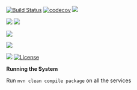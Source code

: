 
[![Build Status](https://travis-ci.org/stackroute/ibm-wave3-ontrack.svg?branch=v1.0.1)](https://travis-ci.org/stackroute/ibm-wave3-ontrack)
[![codecov](https://codecov.io/gh/stackroute/ibm-wave3-ontrack/branch/v1.0.1/graph/badge.svg)](https://codecov.io/gh/stackroute/ibm-wave3-ontrack)
![](https://img.shields.io/codecov/c/github/stackroute/ibm-wave3-ontrack.svg?style=flat)

![](https://img.shields.io/snyk/vulnerabilities/github/stackroute/ibm-wave3-ontrack.svg?style=popout)
![](https://img.shields.io/github/issues/stackroute/ibm-wave3-ontrack.svg?style=popout)

![](https://img.shields.io/github/contributors/stackroute/ibm-wave3-ontrack.svg?style=popout)

![](https://img.shields.io/github/last-commit/stackroute/ibm-wave3-ontrack.svg?style=popout)

![](https://img.shields.io/github/repo-size/stackroute/ibm-wave3-ontrack.svg?style=popout)
[![License](https://img.shields.io/badge/License-Apache%202.0-blue.svg)](https://opensource.org/licenses/Apache-2.0)


****Running the System****

Run ```mvn clean compile package``` on all the services
